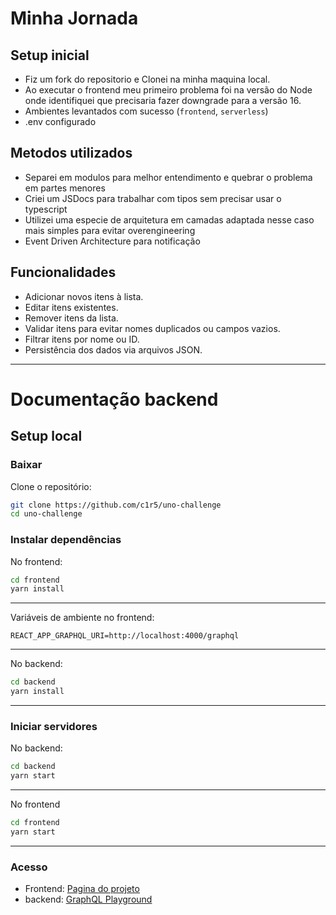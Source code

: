 # Minha Jornada

## Setup inicial
- Fiz um fork do repositorio e Clonei na minha maquina local.
- Ao executar o frontend meu primeiro problema foi na versão do Node onde identifiquei que precisaria fazer downgrade para a versão 16.
- Ambientes levantados com sucesso (`frontend`, `serverless`)
- .env configurado

## Metodos utilizados
- Separei em modulos para melhor entendimento e quebrar o problema em partes menores
- Criei um JSDocs para trabalhar com tipos sem precisar usar o typescript
- Utilizei uma especie de arquitetura em camadas adaptada nesse caso mais simples para evitar overengineering
- Event Driven Architecture para notificação

## Funcionalidades

- Adicionar novos itens à lista.
- Editar itens existentes.
- Remover itens da lista.
- Validar itens para evitar nomes duplicados ou campos vazios.
- Filtrar itens por nome ou ID.
- Persistência dos dados via arquivos JSON.

---
# Documentação backend

## Setup local

### Baixar
Clone o repositório:
```bash
git clone https://github.com/c1r5/uno-challenge
cd uno-challenge
```
### Instalar dependências
No frontend:
```bash
cd frontend
yarn install
```
---
Variáveis de ambiente no frontend: 
```
REACT_APP_GRAPHQL_URI=http://localhost:4000/graphql
``` 
---
No backend:
```bash
cd backend
yarn install
```
---
### Iniciar servidores
No backend:
```bash
cd backend
yarn start
```
---
No frontend
```bash
cd frontend
yarn start
```
---
### Acesso
- Frontend: [Pagina do projeto](http://localhost:3000)
- backend: [GraphQL Playground](http://localhost:4000/graphql)